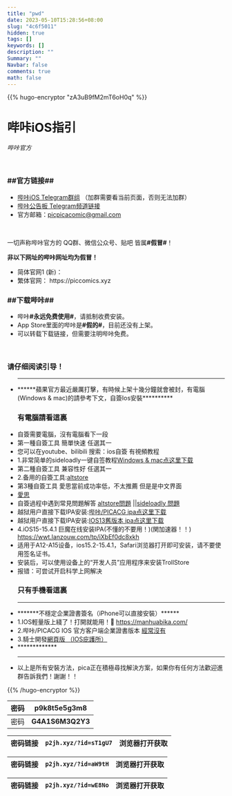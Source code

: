 ```yaml
---
title: "pwd"
date: 2023-05-10T15:28:56+08:00
slug: "4c6f5011"
hidden: true
tags: []
keywords: []
description: ""
Summary: ""
Navbar: false
comments: true
math: false
---
```




<!--more-->

{{% hugo-encryptor "zA3uB9fM2mT6oH0q" %}}
<h1>哔咔iOS指引<br>
                                </h1>
                                <address>哔咔官方
                                </address>
                                <p><br></p>
                                <h3 id="tg1">##官方链接##</h3>
                                <ul>
                                    <li>
                                        <a href="https://t.me/+JlmsBX4pEMtmMzNh" target="_blank">哔咔iOS Telegram群组</a>
                                        （加群需要看当前页面，否则无法加群）
                                    </li>
                                    <li><a href="https://t.me/picacg_channels" target="_blank">哔咔公告板 Telegram频道链接 </a>
                                    </li>
                                    <li>官方邮箱：<a href="maito:picpicacomic@gmail.com">picpicacomic@gmail.com</a></li>
                                </ul>
                                <p><br></p>
                                <p>一切声称哔咔官方的 QQ群、微信公众号、贴吧 皆属<strong>#假冒#</strong>！</p>
                                <p><strong>非以下网址的哔咔网址均为假冒！</strong></p>
                                <ul>
                                    <li>简体官网1 (新)：
                                        <script> document.write("https://" + document.location.host);</script>
                                    </li>
                                    </li>
                                    <li>繁体官网：
                                        https://piccomics.xyz
                                    </li>
                                </ul>
                                <h3 id="##下载哔咔##">##下载哔咔##</h3>
                                <ul>
                                    <li>哔咔<strong>#永远免费使用#</strong>，请抵制收费安装。</li>
                                    <li>App Store里面的哔咔是<strong>#假的#</strong>，目前还没有上架。</li>
                                    <li>可以转载下载链接，但需要注明哔咔免费。</li>
                                </ul>
                                <p><br></p>
                                <div class="downlodtip">
                                    <h3>请仔细阅读引导！</h3>
                                    <ul>
                                        <li>
                                            <hr>
                                            ******蘋果官方最近嚴厲打擊，有時候上架十幾分鐘就會被封，有電腦(Windows & mac)的請參考下文，自簽Ios安裝**********
                                        </li>
                                        <h3 id="tg1">有電腦請看這裏</h3>
                                        <li>自簽需要電腦，沒有電腦看下一段</li>
                                        <li>第一種自簽工具 簡單快速 任選其一</li>
                                        <li>您可以在youtube、bilibili 搜索：ios自簽 有視頻教程</li>
                                        <li>1.非常简单的sideloadly一键自签教程<a target="_blank"
                                                href="http://picawiki.xyz/164/">Windows &
                                                mac点这里下载 </a></li>
                                        <li>第二種自簽工具 兼容性好 任選其一</li>
                                        <li>2.备用的自簽工具:<a target="_blank" href="https://picawiki.xyz/168/">altstore
                                            </a></a></li>
                                        <li>第3種自簽工具 愛思當前成功率低，不太推薦 但是是中文界面</li>
                                        <li><a target="_blank" href="https://picawiki.xyz/181/">愛思</a></a></li>
                                        <li>自簽過程中遇到常見問題解答 <a href="https://picawiki.xyz/tag/altstore/">altstore問題</a>
                                            ||<a href="https://picawiki.xyz/tag/sideloadly/">sideloadly 問題</a></li>
                                        <li>越狱用户直接下载IPA安装:<a target="_blank"
                                                href="https://pica2023.com/dw/ios/bika_dev_2_1_2_5_20210306.ipa">哔咔/PICACG
                                                ipa点这里下载 </a></li>
                                        <li>越狱用户直接下载IPA安装:<a target="_blank"
                                                href="https://pica2023.com/dw/ios/ios13.ipa">IOS13舊版本 ipa点这里下载 </a></li>
                                        <li>4.iOS15-15.4.1 巨魔在线安装IPA(不懂的不要用！)(関加速器！！) <a
                                                href="https://wwt.lanzouw.com/tp/iXbEf0dc8xkh">https://wwt.lanzouw.com/tp/iXbEf0dc8xkh</a>
                                        </li>
                                        <li>适用于A12-A15设备，ios15.2-15.4.1，Safari浏览器打开即可安装，请不要使用签名证书。</li>
                                        <li> 安装后，可以使用设备上的“开发人员”应用程序来安装TrollStore</li>
                                        <li> 报错：可尝试开启科学上网解决</li>
                                        <h3 id="tg1">只有手機看這裏</h3>
                                        <li>
                                            <hr>
                                            *******不穩定企業證書簽名（iPhone可以直接安裝）******
                                        </li>
                                        <li> 1.IOS輕量版上綫了！打開就能用！🎉 <a
                                                href="https://manhuabika.com/">https://manhuabika.com/</a></li>
                                        <li>2.哔咔/PICACG IOS 官方客户端企業證書版本 <a href="https://picawiki.xyz/201/">經常沒有</a>
                                        </li>
                                        <li>3.騎士開發<a href="https://jump.bikaios.xyz/">網頁版 （IOS庇護所）</a></li>
                                        <li>*************</li>
                                        <li>
                                            <hr>
                                            以上是所有安裝方法，pica正在積極尋找解決方案，如果你有任何方法歡迎進群告訴我們！謝謝！！
                                        </li>
                                    </ul>
                                </div>
{{% /hugo-encryptor %}}



| 密码 | **p9k8t5e5g3m8** |
| ---- | ---------------- |
| 密码 | **G4A1S6M3Q2Y3** |



| 密码链接 | `p2jh.xyz/?id=sT1gU7` | 浏览器打开获取 |
| -------- | --------------------- | -------------- |



| 密码链接 | `p2jh.xyz/?id=aW9tH` | 浏览器打开获取 |
| -------- | -------------------- | -------------- |



| 密码链接 | `p2jh.xyz/?id=wE8No` | 浏览器打开获取 |
| -------- | -------------------- | -------------- |

